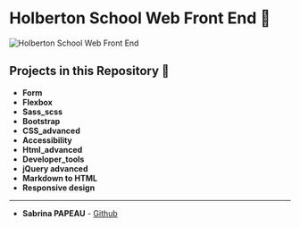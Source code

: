 # Holberton School Web Front End 📌

![Holberton School Web Front End](https://zupimages.net/up/24/16/mteg.png)

## Projects in this Repository 🚀

- **Form**  
- **Flexbox**
- **Sass_scss**  
- **Bootstrap**
- **CSS_advanced**  
- **Accessibility**  
- **Html_advanced**  
- **Developer_tools**
- **jQuery advanced**  
- **Markdown to HTML**  
- **Responsive design**  

---

* **Sabrina PAPEAU** - [Github](https://github.com/Holbiwan)
